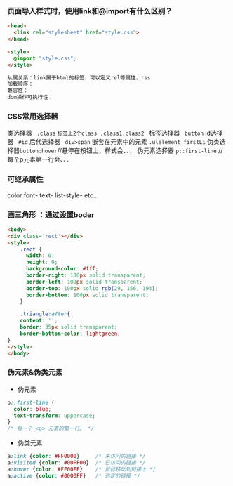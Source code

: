 ### 页面导入样式时，使用link和@import有什么区别？
```html
<head>
  <link rel="stylesheet" href="style.css">
</head>

<style>
  @import "style.css";
</style>

从属关系：link属于html的标签，可以定义rel等属性，rss
加载顺序：
兼容性：
dom操作可执行性：
```

### CSS常用选择器
类选择器 ``` .class``` ```标签上2个class .class1.class2 ```
标签选择器 ``` button```
id选择器 ``` #id```
后代选择器 ``` div>span```
嵌套在元素中的元素 ``` .ulelement_firstLi ```
伪类选择器``` button:hover ```//悬停在按钮上，样式会、、、
伪元素选择器 ``` p::first-line ``` //每个p元素第一行会、、、

### 可继承属性
color
font-
text-
list-style-
etc...

### 画三角形 ：通过设置boder
```html
<body>
<div class='rect'></div>
<style>
    .rect {
      width: 0;
      height: 0;
      background-color: #fff;
      border-right: 100px solid transparent;
      border-left: 100px solid transparent;
      border-top: 100px solid rgb(29, 156, 194);
      border-bottom: 100px solid transparent;
    }

    .triangle:after{
    content: '';
    border: 35px solid transparent;
    border-bottom-color: lightgreen;
}
</style>
</body>
```

### 伪元素&伪类元素
- 伪元素
```css
p::first-line {
  color: blue;
  text-transform: uppercase;
}
/* 每一个 <p> 元素的第一行。 */
```

- 伪类元素
```css
a:link {color: #FF0000}		/* 未访问的链接 */
a:visited {color: #00FF00}	/* 已访问的链接 */
a:hover {color: #FF00FF}	/* 鼠标移动到链接上 */
a:active {color: #0000FF}	/* 选定的链接 */
```

### 